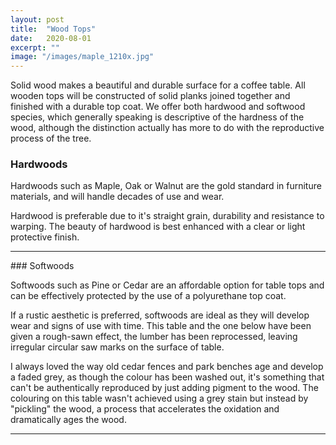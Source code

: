 ```yaml
---
layout: post
title:  "Wood Tops"
date:   2020-08-01
excerpt: ""
image: "/images/maple_1210x.jpg"
---
```


Solid wood makes a beautiful and durable surface for a coffee table. All wooden tops will be constructed of solid planks joined together and finished with a durable top coat. We offer both hardwood and softwood species, which generally speaking is descriptive of the hardness of the wood, although the distinction actually has more to do with the reproductive process of the tree.

### Hardwoods
<p><a href="{{ "/images/maple2_1210x.jpg" | absolute_url }}" data-lightbox="hardwoods" data-title="Natural Maple Top and Matte Black Trapezoidal Base"><z class="image left"><img src="{{ "/images/maple2_thumb.jpg" | absolute_url }}" alt="" /></z></a>Hardwoods such as Maple, Oak or Walnut are the gold standard in furniture materials, and will handle decades of use and wear.</p>   
<p style="clear:both;"></p>
<p><a href="{{ "/images/maple_1210x.jpg" | absolute_url }}" data-lightbox="hardwoods" data-title="Another Angle, Model:Harvey"><z class="image right"><img src="{{ "/images/maple_thumb.jpg" | absolute_url }}" alt="" /></z></a>Hardwood is preferable due to it's straight grain, durability and resistance to warping. The beauty of hardwood is best enhanced with a clear or light protective finish.</p>
<p style="clear:both;"></p>
<hr>
### Softwoods
<p><a href="{{ "/images/pine-trap2_1210x.jpg" | absolute_url }}" data-lightbox="softwood" data-title="Pecan Stained Pine Top and Semi-gloss Black Trapezoidal Legs"><z class="image left"><img src="{{ "/images/pine-trap2-thumb.jpg" | absolute_url }}" alt="" /></z></a>Softwoods such as Pine or Cedar are an affordable option for table tops and can be effectively protected by the use of a polyurethane top coat.</p>   
<p style="clear:both;"></p>
<p><a href="{{ "/images/cedar-box.jpg" | absolute_url }}" data-lightbox="softwood" data-title="Dark Stained Cedar Top and Matte Black Box Base"><z class="image right"><img src="{{ "/images/cedar-box-thumb.jpg" | absolute_url }}" alt="" /></z></a>If a rustic aesthetic is preferred, softwoods are ideal as they will develop wear and signs of use with time. This table and the one below have been given a rough-sawn effect, the lumber has been reprocessed, leaving irregular circular saw marks on the surface of table.</p>
<p style="clear:both;"></p>
<p><a href="{{ "/images/greycedar_1210x.jpg" | absolute_url }}" data-lightbox="softwood" data-title="Pickled Cedar Top and Matte Black Box Base"><z class="image left"><img src="{{ "/images/greycedar-thumb.jpg" | absolute_url }}" alt="" /></z></a>I always loved the way old cedar fences and park benches age and develop a faded grey, as though the colour has been washed out, it's something that can't be authentically reproduced by just adding pigment to the wood. The colouring on this table wasn't achieved using a grey stain but instead by "pickling" the wood, a process that accelerates the oxidation and dramatically ages the wood.</p>
<p style="clear:both;"></p>
<hr>
